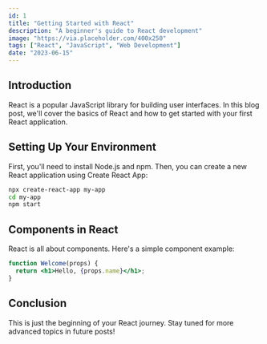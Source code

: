 ```yaml
---
id: 1
title: "Getting Started with React"
description: "A beginner's guide to React development"
image: "https://via.placeholder.com/400x250"
tags: ["React", "JavaScript", "Web Development"]
date: "2023-06-15"
---
```


## Introduction
React is a popular JavaScript library for building user interfaces. In this blog post, we'll cover the basics of React and how to get started with your first React application.

## Setting Up Your Environment
First, you'll need to install Node.js and npm. Then, you can create a new React application using Create React App:

```bash
npx create-react-app my-app
cd my-app
npm start
```

## Components in React
React is all about components. Here's a simple component example:

```jsx
function Welcome(props) {
  return <h1>Hello, {props.name}</h1>;
}
```

## Conclusion
This is just the beginning of your React journey. Stay tuned for more advanced topics in future posts!